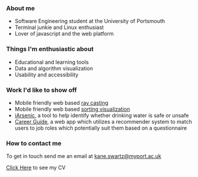 ### About me

* Software Engineering student at the University of Portsmouth
* Terminal junkie and Linux enthusiast
* Lover of javascript and the web platform

### Things I'm enthusiastic about

* Educational and learning tools
* Data and algorithm visualization
* Usability and accessibility

### Work I'd like to show off

* Mobile friendly web based [ray casting](https://github.com/JavaRip/JSRaycaster)
* Mobile friendly web based [sorting visualization](https://github.com/JavaRip/sortingVisualizer)
* [iArsenic](https://github.com/portsoc/iArsenic), a tool to help identify whether drinking water is
  safe or unsafe
* [Career Guide](https://pontoonapps.com/careerguide/), a web app which utilizes a recommender
  system to match users to job roles which potentially suit them based on a questionnaire

### How to contact me

To get in touch send me an email at kane.swartz@myport.ac.uk

[Click Here](https://javarip.github.io/CVWebpage/) to see my CV

<!-- **JavaRip/JavaRip** is a ✨ _special_ ✨ repository because its `README.md` (this file) appears
on your GitHub profile.

Here are some ideas to get you started:

- 🔭 I’m currently working on ...
- 🌱 I’m currently learning ...
- 👯 I’m looking to collaborate on ...
- 🤔 I’m looking for help with ...
- 💬 Ask me about ...
- 📫 How to reach me: ...
- 😄 Pronouns: ...
- ⚡ Fun fact: ...  -->
